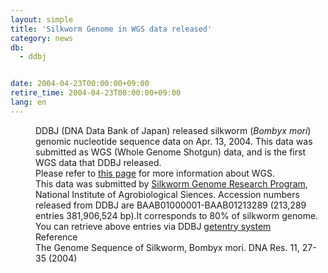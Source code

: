 ```yaml
---
layout: simple
title: 'Silkworm Genome in WGS data released'
category: news
db:
  - ddbj


date: 2004-04-23T00:00:00+09:00
retire_time: 2004-04-23T00:00:00+09:00
lang: en
---
```


<html>
<dd>DDBJ (DNA Data Bank of Japan) released silkworm (<i>Bombyx mori</i>) genomic nucleotide sequence data on Apr. 13, 2004. This data was submitted as WGS (Whole Genome Shotgun) data, and is the first WGS data that DDBJ released.<br>
<dd>Please refer to <a href="/ddbj/wgs-e.html">this page</a> for more information about WGS.<br>
<dd>This data was submitted by <a href="http://sgp.dna.affrc.go.jp/">Silkworm Genome Research Program</a>, National Institute of Agrobiological Siences. Accession numbers released from DDBJ are BAAB01000001-BAAB01213289 (213,289 entries 381,906,524 bp).It corresponds to 80% of silkworm genome.<br>
<dd>You can retrieve above entries via DDBJ <a href="http://getentry.ddbj.nig.ac.jp/top-e.html">getentry system</a><br>
<dd>Reference<br>
<dd>The Genome Sequence of Silkworm, Bombyx mori. DNA Res. 11, 27-35 (2004)</dd>
</dd>
</dd>
</dd>
</dd>
</dd>
</html>
